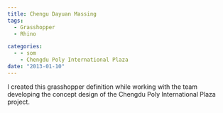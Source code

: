```yaml
---
title: Chengu Dayuan Massing
tags:
  - Grasshopper
  - Rhino

categories:
  - - som
    - Chengdu Poly International Plaza
date: "2013-01-10"
---
```


I created this grasshopper definition while working with the team developing the concept design of the Chengdu Poly International Plaza project.
